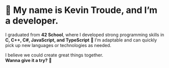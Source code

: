 # 👾 My name is Kevin Troude, and I’m a developer.

I graduated from **42 School**, where I developed strong programming skills in **C, C++, C#, JavaScript, and TypeScript** 🚀
I’m adaptable and can quickly pick up new languages or technologies as needed.

I believe we could create great things together.  
**Wanna give it a try?** 🤖
